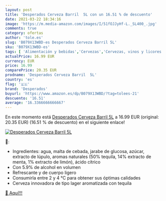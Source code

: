```yaml
---
layout: post
title: 'Desperados Cerveza Barril  5L con un 16.51 % de descuento'
date: 2021-03-22 18:34:16
image: 'https://m.media-amazon.com/images/I/51fOJJyHf-L._SL400_.jpg'
comments: true
category: ofertas
author: 'tole.es'
slug: 'B079X13WBD-es Desperados Cerveza Barril 5L'
sku: 'B079X13WBD-es'
tags: [ 'Alimentación y bebidas','Cervezas','Cervezas, vinos y licores','cerveza','desperados', ]
actualPrice: 16.99 EUR
currency: EUR
price: 16.99
comparePrice: 20.35 EUR
prodname: 'Desperados Cerveza Barril  5L'
country: 'es'
flag: '🇪🇸'
brand: 'Desperados'
buyurl: 'https://www.amazon.es/dp/B079X13WBD/?tag=tolees-21'
descuento: '16.51'
average: '16.3366666666667'
---
```


En este momento está [Desperados Cerveza Barril  5L](https://www.amazon.es/dp/B079X13WBD/?tag=tolees-21) a 16.99 EUR (original: 20.35 EUR) (16.51 %  de descuento) en el siguiente enlace!

[![Desperados Cerveza Barril  5L](https://m.media-amazon.com/images/I/51fOJJyHf-L._SL400_.jpg)](https://www.amazon.es/dp/B079X13WBD/?tag=tolees-21)

🔎:

- Ingredientes: agua, malta de cebada, jarabe de glucosa, azúcar, extracto de lúpulo, aromas naturales (50% tequila, 14% extracto de menta, 1% extracto de limón), ácido cítrico
- Con 5.9% de alcohol en volumen
- Refrescante y de cuerpo ligero
- Consumirla entre 2 y 4 °C para obtener sus óptimas calidades
- Cerveza innovadora de tipo lager aromatizada con tequila

[🛒 Aquí!!!](https://www.amazon.es/dp/B079X13WBD/?tag=tolees-21)
